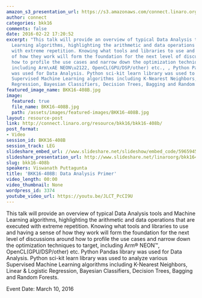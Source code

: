```yaml
---
amazon_s3_presentation_url: https://s3.amazonaws.com/connect.linaro.org/bkk16/Presentations/Thursday/BKK16-408B.pdf
author: connect
categories: bkk16
comments: false
date: 2016-02-22 17:20:52
excerpt: "This talk will provide an overview of typical Data Analysis tools and Machine
  Learning algorithms, highlighting the arithmetic and data operations that are executed
  with extreme repetition. Knowing what tools and libraries to use and having a sense
  of how they work will form the foundation for the next level of discussions around
  how to profile the use cases and narrow down the optimization techniques to target,
  including Arm\xAE NEON\u2122, OpenCL(GPU/DSP/other) etc., , Python Pandas library
  was used for Data Analysis. Python sci-kit learn library was used to analyze various
  Supervised Machine Learning algorithms including K-Nearest Neighbors, Linear & Logistic
  Regression, Bayesian Classifiers, Decision Trees, Bagging and Random Forests."
featured_image_name: BKK16-408B.jpg
image:
  featured: true
  file_name: BKK16-408B.jpg
  path: /assets/images/featured-images/BKK16-408B.jpg
layout: resource-post
link: http://connect.linaro.org/resource/bkk16/bkk16-408b/
post_format:
- Video
session_id: BKK16-408B
session_track: LEG
slideshare_embed_url: //www.slideshare.net/slideshow/embed_code/59659459
slideshare_presentation_url: http://www.slideshare.net/linaroorg/bkk16408b-data-analytics-and-machine-learning-from-node-to-cluster
slug: bkk16-408b
speakers: Viswanath Puttagunta
title: 'BKK16-408B: Data Analysis Primer'
video_length: 00:00
video_thumbnail: None
wordpress_id: 3374
youtube_video_url: https://youtu.be/JLCT_PcCI9U
---
```


This talk will provide an overview of typical Data Analysis tools and Machine Learning algorithms, highlighting the arithmetic and data operations that are executed with extreme repetition. Knowing what tools and libraries to use and having a sense of how they work will form the foundation for the next level of discussions around how to profile the use cases and narrow down the optimization techniques to target, including Arm® NEON™, OpenCL(GPU/DSP/other) etc.  Python Pandas library was used for Data Analysis. Python sci-kit learn library was used to analyze various Supervised Machine Learning algorithms including K-Nearest Neighbors, Linear & Logistic Regression, Bayesian Classifiers, Decision Trees, Bagging and Random Forests.

Event Date: March 10, 2016